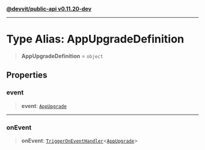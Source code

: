 [**@devvit/public-api v0.11.20-dev**](../README.md)

---

# Type Alias: AppUpgradeDefinition

> **AppUpgradeDefinition** = `object`

## Properties

<a id="event"></a>

### event

> **event**: [`AppUpgrade`](AppUpgrade.md)

---

<a id="onevent"></a>

### onEvent

> **onEvent**: [`TriggerOnEventHandler`](TriggerOnEventHandler.md)\<[`AppUpgrade`](../@devvit/namespaces/EventTypes/interfaces/AppUpgrade.md)\>
